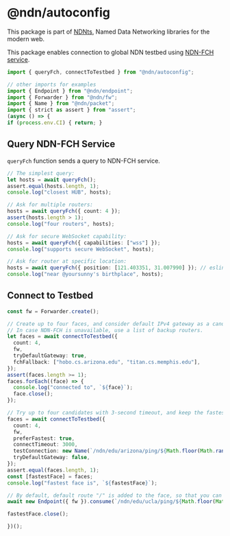 # @ndn/autoconfig

This package is part of [NDNts](https://yoursunny.com/p/NDNts/), Named Data Networking libraries for the modern web.

This package enables connection to global NDN testbed using [NDN-FCH service](https://github.com/named-data/ndn-fch/).

```ts
import { queryFch, connectToTestbed } from "@ndn/autoconfig";

// other imports for examples
import { Endpoint } from "@ndn/endpoint";
import { Forwarder } from "@ndn/fw";
import { Name } from "@ndn/packet";
import { strict as assert } from "assert";
(async () => {
if (process.env.CI) { return; }
```

## Query NDN-FCH Service

`queryFch` function sends a query to NDN-FCH service.

```ts
// The simplest query:
let hosts = await queryFch();
assert.equal(hosts.length, 1);
console.log("closest HUB", hosts);

// Ask for multiple routers:
hosts = await queryFch({ count: 4 });
assert(hosts.length > 1);
console.log("four routers", hosts);

// Ask for secure WebSocket capability:
hosts = await queryFch({ capabilities: ["wss"] });
console.log("supports secure WebSocket", hosts);

// Ask for router at specific location:
hosts = await queryFch({ position: [121.403351, 31.007990] }); // eslint-disable-line unicorn/no-zero-fractions
console.log("near @yoursunny's birthplace", hosts);
```

## Connect to Testbed

```ts
const fw = Forwarder.create();

// Create up to four faces, and consider default IPv4 gateway as a candidate.
// In case NDN-FCH is unavailable, use a list of backup routers.
let faces = await connectToTestbed({
  count: 4,
  fw,
  tryDefaultGateway: true,
  fchFallback: ["hobo.cs.arizona.edu", "titan.cs.memphis.edu"],
});
assert(faces.length >= 1);
faces.forEach((face) => {
  console.log("connected to", `${face}`);
  face.close();
});

// Try up to four candidates with 3-second timeout, and keep the fastest face only.
faces = await connectToTestbed({
  count: 4,
  fw,
  preferFastest: true,
  connectTimeout: 3000,
  testConnection: new Name(`/ndn/edu/arizona/ping/${Math.floor(Math.random() * 1e9)}`),
  tryDefaultGateway: false,
});
assert.equal(faces.length, 1);
const [fastestFace] = faces;
console.log("fastest face is", `${fastestFace}`);

// By default, default route "/" is added to the face, so that you can send Interests right away.
await new Endpoint({ fw }).consume(`/ndn/edu/ucla/ping/${Math.floor(Math.random() * 1e9)}`);

fastestFace.close();
```

```ts
})();
```
